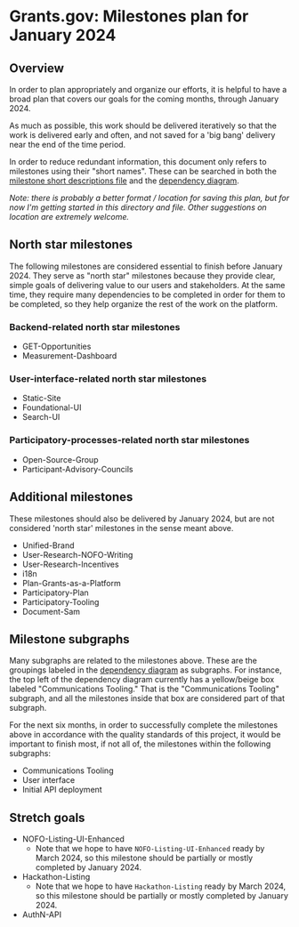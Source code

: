 # Grants.gov: Milestones plan for January 2024

## Overview
In order to plan appropriately and organize our efforts, it is helpful to have a broad plan that covers our goals for the coming months, through January 2024.

As much as possible, this work should be delivered iteratively so that the work is delivered early and often, and not saved for a 'big bang' delivery near the end of the time period.

In order to reduce redundant information, this document only refers to milestones using their "short names". These can be searched in both the [milestone short descriptions file](./milestone_short_descriptions.md) and the [dependency diagram](./milestone_dependency_diagram.mmd).

*Note: there is probably a better format / location for saving this plan, but for now I'm getting started in this directory and file. Other suggestions on location are extremely welcome.*

## North star milestones
The following milestones are considered essential to finish before January 2024. They serve as "north star" milestones because they provide clear, simple goals of delivering value to our users and stakeholders. At the same time, they require many dependencies to be completed in order for them to be completed, so they help organize the rest of the work on the platform.

### Backend-related north star milestones
* GET-Opportunities
* Measurement-Dashboard

### User-interface-related north star milestones
* Static-Site
* Foundational-UI
* Search-UI

### Participatory-processes-related north star milestones
* Open-Source-Group
* Participant-Advisory-Councils

## Additional milestones
These milestones should also be delivered by January 2024, but are not considered 'north star' milestones in the sense meant above.

* Unified-Brand
* User-Research-NOFO-Writing
* User-Research-Incentives
* i18n
* Plan-Grants-as-a-Platform
* Participatory-Plan
* Participatory-Tooling
* Document-Sam

## Milestone subgraphs
Many subgraphs are related to the milestones above. These are the groupings labeled in the [dependency diagram](./milestone_dependency_diagram.mmd) as subgraphs. For instance, the top left of the dependency diagram currently has a yellow/beige box labeled "Communications Tooling." That is the "Communications Tooling" subgraph, and all the milestones inside that box are considered part of that subgraph.

For the next six months, in order to successfully complete the milestones above in accordance with the quality standards of this project, it would be important to finish most, if not all of, the milestones within the following subgraphs:

* Communications Tooling
* User interface
* Initial API deployment

## Stretch goals
* NOFO-Listing-UI-Enhanced
  * Note that we hope to have `NOFO-Listing-UI-Enhanced` ready by March 2024, so this milestone should be partially or mostly completed by January 2024.
* Hackathon-Listing
  * Note that we hope to have `Hackathon-Listing` ready by March 2024, so this milestone should be partially or mostly completed by January 2024.
* AuthN-API
